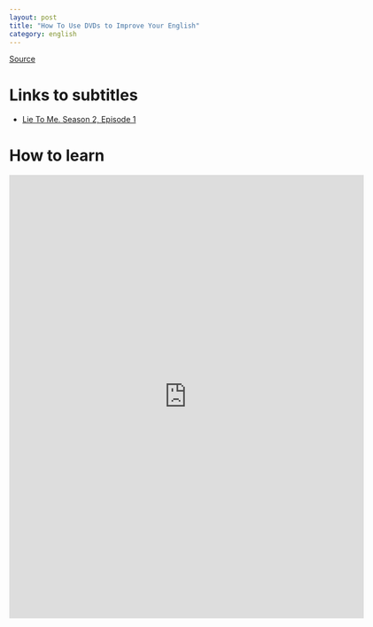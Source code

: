 ```yaml
---
layout: post
title: "How To Use DVDs to Improve Your English"
category: english
---
```

[Source][dvd]

# Links to subtitles
* [Lie To Me. Season 2, Episode 1][lietome02x01]

# How to learn
<iframe width="640" height="800" frameborder="0" src="http://www.mindmeister.com/maps/public_map_shell/125812411/how-to-use-dvds-to-improve-your-english?width=640&height=800&z=1.0&live_update=1" scrolling="no" style="overflow:hidden"></iframe>


[dvd]: http://esl.about.com/od/engilshvocabulary/ht/ht_usedvds.htm
[lietome02x01]: /posts/lietome02x01/
